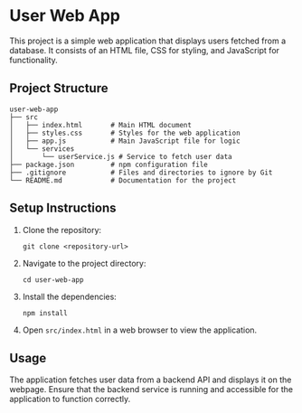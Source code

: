 # User Web App

This project is a simple web application that displays users fetched from a database. It consists of an HTML file, CSS for styling, and JavaScript for functionality.

## Project Structure

```
user-web-app
├── src
│   ├── index.html       # Main HTML document
│   ├── styles.css       # Styles for the web application
│   ├── app.js           # Main JavaScript file for logic
│   └── services
│       └── userService.js # Service to fetch user data
├── package.json         # npm configuration file
├── .gitignore           # Files and directories to ignore by Git
└── README.md            # Documentation for the project
```

## Setup Instructions

1. Clone the repository:
   ```
   git clone <repository-url>
   ```

2. Navigate to the project directory:
   ```
   cd user-web-app
   ```

3. Install the dependencies:
   ```
   npm install
   ```

4. Open `src/index.html` in a web browser to view the application.

## Usage

The application fetches user data from a backend API and displays it on the webpage. Ensure that the backend service is running and accessible for the application to function correctly.